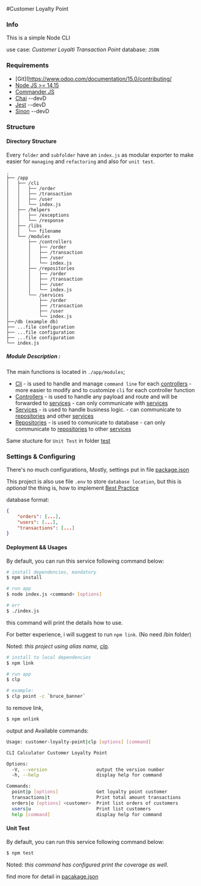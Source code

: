 #Customer Loyalty Point

### Info
This is a simple Node CLI

use case: _Customer Loyalti Transaction Point_ 
database: `JSON`

### Requirements

- [Git](https://www.odoo.com/documentation/15.0/contributing/
- [Node JS >= 14.15](https://nodejs.org/en/blog/release/v14.17.3/)
- [Commander JS](https://www.npmjs.com/package/commander)
- [Chai](https://github.com/chaijs/chai) --devD
- [Jest](https://github.com/facebook/jest) --devD
- [Sinon](https://github.com/sinonjs/sinon) --devD


### Structure

#### Directory Structure

Every `folder` and `subfolder` have an `index.js` as modular exporter to make easier for `managing` and  `refactoring` and also for `unit test`.

```
.
├── /app
│   ├── /cli
│   │   ├── /order
│   │   ├── /transaction
│   │   ├── /user
│   │   └── index.js
│   ├── /helpers
│   │   ├── /exceptions
│   │   └── /response
│   ├── /libs
│   │   └── filename
│   └── /modules
│       ├── /controllers
│       │   ├── /order
│       │   ├── /transaction
│       │   ├── /user
│       │   └── index.js
│       ├── /repositories
│       │   ├── /order
│       │   ├── /transaction
│       │   ├── /user
│       │   └── index.js
│       └── /services
│           ├── /order
│           ├── /transaction
│           ├── /user
│           └── index.js
├──/db (example db)
├── ...file configuration
├── ...file configuration
├── ...file configuration
└── index.js
```

##### Module Description :

The main functions is located in `./app/modules`;

- [Cli](./app/cli/)
        - is used to handle and manage `command line` for each [controllers](./app/modules/controller/)
        - more easier to modify and to customize `cli` for each controller function
- [Controllers](./app/modules/controller/)
        - is used to handle any payload and route and will be forwarded to [services](./app/modules/services/) 
        - can only communicate with [services](./app/modules/services/)
- [Services](./app/modules/services/)
        - is used to handle business logic.
        - can communicate to [repositories](./app/modules/repositories/) and other [services](./app/modules/services/)
- [Repositories](./app/modules/repositories/)
        - is used to comunicate to database
        - can only communicate to [repositories](./app/modules/repositories/) to other [services](./app/modules/services/)

Same stucture for `Unit Test` in folder [test](./tests/)


### Settings & Configuring

There's no much configurations,
Mostly, settings put in file [package.json](./package.json)


This project is also use file `.env` to store `database location`, but this is _optional_ 
the thing is, how to implement [Best Practice](https://www.thinkful.com/blog/coding-best-practices/) 

database format:

```json
{
    "orders": [...],
    "users": [...],
    "transactions": [...]
}
```

#### Deployment && Usages

By default, you can run this service following command below:

```sh
# install dependencies, mandatory
$ npm install

# run app
$ node index.js <command> [options]

# orr
$ ./index.js
```

this command will print the details how to use.

For better experience, i will suggest to run `npm link`. (No need /bin folder)

Noted: _this project using alias name, [clp](./package.json)._

```sh
# install to local dependencies
$ npm link

# run app
$ clp

# example:
$ clp point -c `bruce_banner`
```

to remove link,

```sh
$ npm unlink
```

output and Available commands:

```sh
Usage: customer-loyalty-point|clp [options] [command]

CLI Calculator Customer Loyalty Point

Options:
  -V, --version                  output the version number
  -h, --help                     display help for command

Commands:
  point|p [options]              Get loyalty point customer
  transactions|t                 Print total amount transactions
  orders|o [options] <customer>  Print list orders of customers
  users|u                        Print list customers
  help [command]                 display help for command
```



#### Unit Test

By default, you can run this service following command below:

```sh
$ npm test
```

Noted: _this command has configured print the coverage as well._

find more for detail in [pacakage.json](./package.json)

